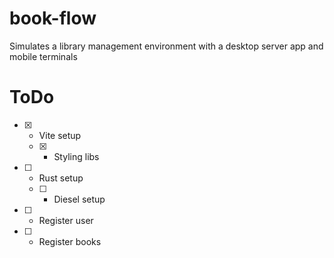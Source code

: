 # book-flow
 Simulates a library management environment with a desktop server app and mobile terminals

# ToDo
- [X] - Vite setup
  - [X] - Styling libs
- [ ] - Rust setup
  - [ ] - Diesel setup
- [ ] - Register user
- [ ] - Register books
